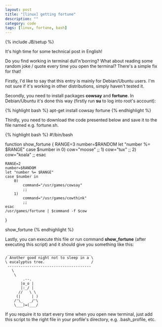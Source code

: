 ```yaml
---
layout: post
title: "[linux] getting fortune"
description: ""
category: code
tags: [linux, fortune, bash]
---
```

{% include JB/setup %}

It's high time for some technical post in English!

Do you find working in terminal dull'n'borring? What about reading some random joke / quote every time you open the terminal? There's a simple fix for that!

Firstly, I'd like to say that this entry is mainly for Debian/Ubuntu users. I'm not sure if it's working in other distributions, simply haven't tested it.

Secondly, you need to install packages **cowsay** and **fortune**. In Debian/Ubuntu it's done this way (firstly run **su** to log into root's account):

{% highlight bash %}
apt-get install cowsay fortune
{% endhighlight %}

Thirdly, you need to download the code presented below and save it to the file named e.g. fortune.sh.

{% highlight bash %}
#!/bin/bash

function show_fortune {
	RANGE=3
	number=$RANDOM
	let "number %= $RANGE"
	case $number in
		0)
			cow="moose"
			;;
		1)
			cow="tux"
			;;
		2)
			cow="koala"
			;;
	esac

	RANGE=2
	number=$RANDOM
	let "number %= $RANGE"
	case $number in
		0)
			command="/usr/games/cowsay"
			;;
		1)
			command="/usr/games/cowthink"
			;;
	esac
	/usr/games/fortune | $command -f $cow
}

show_fortune
{% endhighlight %}

Lastly, you can execute this file or run command **show_fortune** (after executing this script) and it should give you something like this:

	 ______________________________________
	/ Another good night not to sleep in a \
	\ eucalyptus tree.                     /
	 --------------------------------------
	   \
	    \
	        .--.
	       |o_o |
	       |:_/ |
	      //   \ \
	     (|     | )
	    /'\_   _/'\
	    \___)=(___/

If you require it to start every time when you open new terminal, just add this script to the right file in your profile's directory, e.g. .bash_profile, etc.

